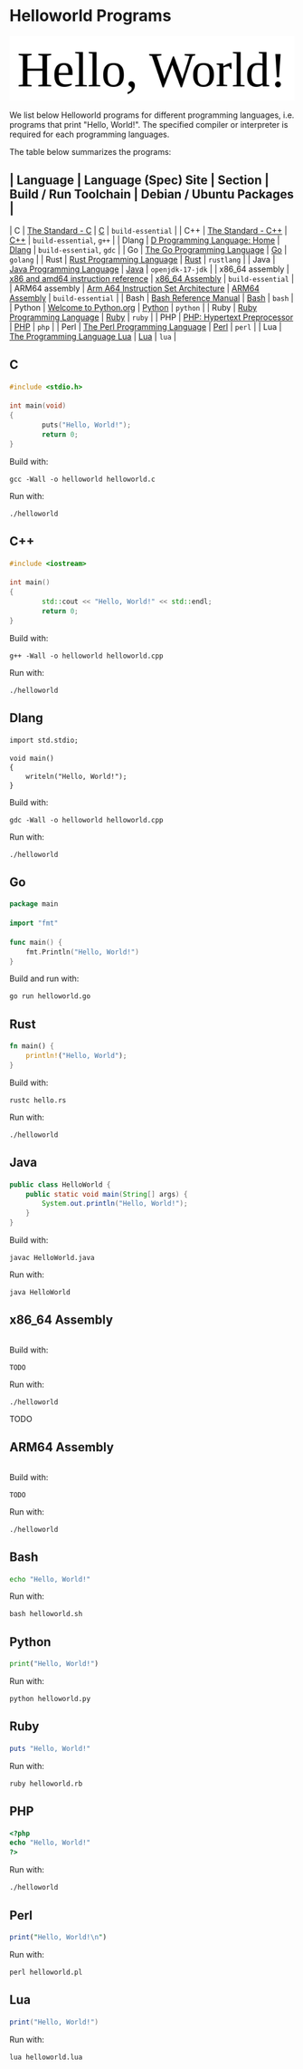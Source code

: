 # Helloworld Programs

![helloworld](helloworld.png)

We list below Helloworld programs for different programming languages, i.e. programs that print "Hello, World!".
The specified compiler or interpreter is required for each programming languages.

The table below summarizes the programs:

| Language | Language (Spec) Site | Section | Build / Run Toolchain | Debian / Ubuntu Packages |
----------------------
|  C       |  [The Standard - C](https://www.iso-9899.info/wiki/The_Standard)                | [C](#c)                         | `build-essential`        |
|  C++     |  [The Standard - C++](https://isocpp.org/std/the-standard)                | [C++](#c++)                     | `build-essential`, `g++` |
|  Dlang   |  [D Programming Language: Home](https://dlang.org/)                | [Dlang](#dlang)                 | `build-essential`, `gdc` |
|  Go      |  [The Go Programming Language](https://go.dev/)                | [Go](#go)                       | `golang`                 |
|  Rust    |  [Rust Programming Language](https://www.rust-lang.org/)                | [Rust](#rust)                   | `rustlang`               |
|  Java    |  [Java Programming Language](https://docs.oracle.com/javase/8/docs/technotes/guides/language/)                | [Java](#java)                   | `openjdk-17-jdk`         |
|  x86_64 assembly  |  [x86 and amd64 instruction reference](https://www.felixcloutier.com/x86/)                | [x86_64 Assembly](#x86_64-assembly) | `build-essential`        |
|  ARM64 assembly   |  [Arm A64 Instruction Set Architecture](https://developer.arm.com/documentation/ddi0596/latest/)                | [ARM64 Assembly](#arm64-assembly)   | `build-essential`        |
|  Bash    |  [Bash Reference Manual](https://www.gnu.org/s/bash/manual/bash.html)                | [Bash](#bash)                   | `bash`                   |
|  Python  |  [Welcome to Python.org](https://www.python.org/)                | [Python](#python)               | `python`                 |
|  Ruby    |  [Ruby Programming Language](https://www.ruby-lang.org/en/)                | [Ruby](#ruby)                   | `ruby`                   |
|  PHP     |  [PHP: Hypertext Preprocessor](https://www.php.net/)                | [PHP](#php)                     | `php`                    |
|  Perl    |  [The Perl Programming Language](https://www.perl.org/)                | [Perl](#perl)                   | `perl`                   |
|  Lua     |  [The Programming Language Lua](https://www.lua.org/)                | [Lua](#lua)                     | `lua`                    |

## C

```c
#include <stdio.h>

int main(void)
{
        puts("Hello, World!");
        return 0;
}
```

Build with:

```console
gcc -Wall -o helloworld helloworld.c
```

Run with:

```console
./helloworld
```

## C++

```cpp
#include <iostream>

int main()
{
        std::cout << "Hello, World!" << std::endl;
        return 0;
}
```

Build with:

```console
g++ -Wall -o helloworld helloworld.cpp
```

Run with:

```console
./helloworld
```

## Dlang

```dlang
import std.stdio;

void main()
{
    writeln("Hello, World!");
}
```

Build with:

```console
gdc -Wall -o helloworld helloworld.cpp
```

Run with:

```console
./helloworld
```

## Go

```go
package main

import "fmt"

func main() {
    fmt.Println("Hello, World!")
}
```

Build and run with:

```console
go run helloworld.go
```

## Rust

```rs
fn main() {
    println!("Hello, World");
}
```

Build with:

```console
rustc hello.rs
```

Run with:

```console
./helloworld
```

## Java

```java
public class HelloWorld {
    public static void main(String[] args) {
        System.out.println("Hello, World!");
    }
}
```

Build with:

```console
javac HelloWorld.java
```

Run with:

```console
java HelloWorld
```

## x86_64 Assembly

```as
```

Build with:

```console
TODO
```

Run with:

```console
./helloworld
```

TODO

## ARM64 Assembly

```as
```

Build with:

```console
TODO
```

Run with:

```console
./helloworld
```

## Bash

```bash
echo "Hello, World!"
```

Run with:

```console
bash helloworld.sh
```

## Python

```py
print("Hello, World!")
```

Run with:

```console
python helloworld.py
```

## Ruby

```rb
puts "Hello, World!"
```

Run with:

```console
ruby helloworld.rb
```

## PHP

```php
<?php
echo "Hello, World!"
?>
```

Run with:

```console
./helloworld
```

## Perl

```pl
print("Hello, World!\n")
```

Run with:

```console
perl helloworld.pl
```

## Lua

```lua
print("Hello, World!")
```

Run with:

```console
lua helloworld.lua
```
